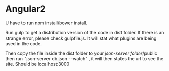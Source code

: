 # Angular2

U have to run npm install/bower install.

Run gulp to get a distribution version of the code in dist folder. If there is an strange error, please check gulpfile.js. It will stat what plugins are being used in the code. 

Then copy the file inside the dist folder to your *json-server folder*/public then run "json-server db.json --watch" , it will then states the url to see the site. Should be localhost:3000
